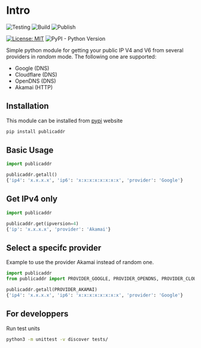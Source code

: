 # Intro

![Testing](https://github.com/dmachard/python-publicaddr/workflows/Testing/badge.svg) ![Build](https://github.com/dmachard/python-publicaddr/workflows/Build/badge.svg) ![Publish](https://github.com/dmachard/python-publicaddr/workflows/Publish/badge.svg) 

[![License: MIT](https://img.shields.io/badge/License-MIT-yellow.svg)](https://opensource.org/licenses/MIT)
![PyPI - Python Version](https://img.shields.io/pypi/pyversions/publicaddr)

Simple python module for getting your public IP V4 and V6 from several providers in *random* mode.
The following one are supported:
- Google (DNS)
- Cloudflare (DNS)
- OpenDNS (DNS)
- Akamai (HTTP)

## Installation

This module can be installed from [pypi](https://pypi.org/project/publicaddr/) website

```bash
pip install publicaddr
```

## Basic Usage

```python
import publicaddr

publicaddr.getall()
{'ip4': 'x.x.x.x', 'ip6': 'x:x:x:x:x:x:x:x', 'provider': 'Google'}
```
## Get IPv4 only

```python
import publicaddr

publicaddr.get(ipversion=4)
{'ip': 'x.x.x.x', 'provider': 'Akamai'}
```

## Select a specifc provider

Example to use the provider Akamai instead of random one.

```python
import publicaddr
from publicaddr import PROVIDER_GOOGLE, PROVIDER_OPENDNS, PROVIDER_CLOUDFLARE, PROVIDER_AKAMAI

publicaddr.getall(PROVIDER_AKAMAI)
{'ip4': 'x.x.x.x', 'ip6': 'x:x:x:x:x:x:x:x', 'provider': 'Google'}
```

## For developpers

Run test units

```bash
python3 -m unittest -v discover tests/
```